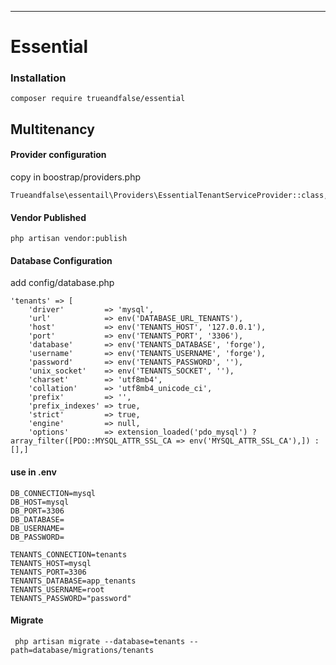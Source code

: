 ---

# Essential

### Installation

```
composer require trueandfalse/essential
```

## Multitenancy

#### Provider configuration

copy in boostrap/providers.php

```
Trueandfalse\essentail\Providers\EssentialTenantServiceProvider::class,
```

#### Vendor Published

```
php artisan vendor:publish
```

#### Database Configuration

add config/database.php

```
'tenants' => [
    'driver'         => 'mysql',
    'url'            => env('DATABASE_URL_TENANTS'),
    'host'           => env('TENANTS_HOST', '127.0.0.1'),
    'port'           => env('TENANTS_PORT', '3306'),
    'database'       => env('TENANTS_DATABASE', 'forge'),
    'username'       => env('TENANTS_USERNAME', 'forge'),
    'password'       => env('TENANTS_PASSWORD', ''),
    'unix_socket'    => env('TENANTS_SOCKET', ''),
    'charset'        => 'utf8mb4',
    'collation'      => 'utf8mb4_unicode_ci',
    'prefix'         => '',
    'prefix_indexes' => true,
    'strict'         => true,
    'engine'         => null,
    'options'        => extension_loaded('pdo_mysql') ? array_filter([PDO::MYSQL_ATTR_SSL_CA => env('MYSQL_ATTR_SSL_CA'),]) : [],]
```

#### use in .env

```
DB_CONNECTION=mysql
DB_HOST=mysql
DB_PORT=3306
DB_DATABASE=
DB_USERNAME=
DB_PASSWORD=

TENANTS_CONNECTION=tenants
TENANTS_HOST=mysql
TENANTS_PORT=3306
TENANTS_DATABASE=app_tenants
TENANTS_USERNAME=root
TENANTS_PASSWORD="password"
```

#### Migrate

```
 php artisan migrate --database=tenants --path=database/migrations/tenants
```
